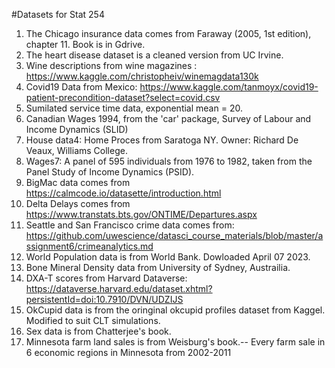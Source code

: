 #Datasets for Stat 254

1. The Chicago insurance data comes from Faraway (2005, 1st edition), chapter 11. Book is in Gdrive.
2. The heart disease dataset is a cleaned version from UC Irvine.
3. Wine descriptions from wine magazines : https://www.kaggle.com/christopheiv/winemagdata130k
4. Covid19 Data from Mexico: https://www.kaggle.com/tanmoyx/covid19-patient-precondition-dataset?select=covid.csv
5. Sumilated service time data, exponential mean = 20.
6. Canadian Wages 1994, from the 'car' package, Survey of Labour and Income Dynamics (SLID)
7. House data4: Home Proces from Saratoga NY.  Owner: Richard De Veaux, Williams College.  
8. Wages7:  A panel of 595 individuals from 1976 to 1982, taken from the Panel Study of Income Dynamics (PSID).
9. BigMac data comes from https://calmcode.io/datasette/introduction.html
10. Delta Delays comes from https://www.transtats.bts.gov/ONTIME/Departures.aspx
11. Seattle and San Francisco crime data comes from: https://github.com/uwescience/datasci_course_materials/blob/master/assignment6/crimeanalytics.md
12. World Population data is from World Bank.  Dowloaded April 07 2023.
13. Bone Mineral Density data from University of Sydney, Austrailia.
14. DXA-T scores from Harvard Dataverse: https://dataverse.harvard.edu/dataset.xhtml?persistentId=doi:10.7910/DVN/UDZIJS
15. OkCupid data is from the oringinal okcupid profiles dataset from Kaggel.  Modified to suit CLT simulations.
16. Sex data is from Chatterjee's book.
17. Minnesota farm land sales is from Weisburg's book.-- Every farm sale in 6 economic regions in Minnesota from 2002-2011


